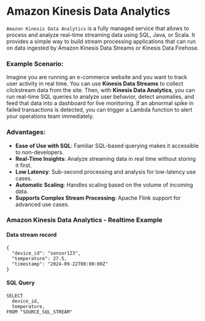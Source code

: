 # Amazon Kinesis Data Analytics

`Amazon Kinesis Data Analytics` is a fully managed service that allows to process and analyze real-time streaming data using SQL, Java, or Scala. It provides a simple way to build stream processing applications that can run on data ingested by Amazon Kinesis Data Streams or Kinesis Data Firehose.

### Example Scenario:

Imagine you are running an e-commerce website and you want to track user activity in real time. You can use **Kinesis Data Streams** to collect clickstream data from the site. Then, with **Kinesis Data Analytics**, you can run real-time SQL queries to analyze user behavior, detect anomalies, and feed that data into a dashboard for live monitoring. If an abnormal spike in failed transactions is detected, you can trigger a Lambda function to alert your operations team immediately.

### Advantages:
- **Ease of Use with SQL**: Familiar SQL-based querying makes it accessible to non-developers.
- **Real-Time Insights**: Analyze streaming data in real time without storing it first.
- **Low Latency**: Sub-second processing and analysis for low-latency use cases.
- **Automatic Scaling**: Handles scaling based on the volume of incoming data.
- **Supports Complex Stream Processing**: Apache Flink support for advanced use cases.


### Amazon Kinesis Data Analytics - Realtime Example

#### Data stream record

```
{
  "device_id": "sensor123",
  "temperature": 27.5,
  "timestamp": "2024-09-22T08:00:00Z"
}
```

#### SQL Query

```
SELECT
  device_id,
  temperature,
FROM "SOURCE_SQL_STREAM"
```